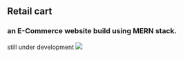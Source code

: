 ## Retail cart

### an E-Commerce website build using MERN stack.

still under development
![](https://media.giphy.com/media/zOvBKUUEERdNm/giphy.gif)
